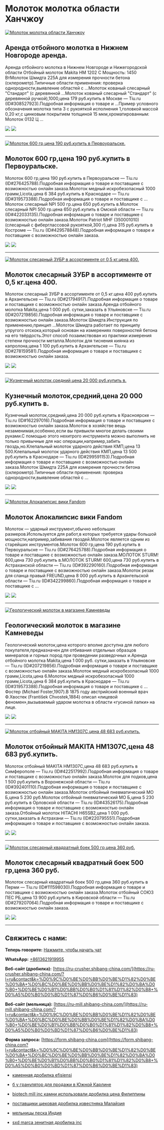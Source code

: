 # Молоток молотка области Ханчжоу

<a href="https://swt.shibang-china.com/?l=ru&img&k=%D0%9C%D0%BE%D0%BB%D0%BE%D1%82%D0%BE%D0%BA+%D0%BC%D0%BE%D0%BB%D0%BE%D1%82%D0%BA%D0%B0+%D0%BE%D0%B1%D0%BB%D0%B0%D1%81%D1%82%D0%B8+%D0%A5%D0%B0%D0%BD%D1%87%D0%B6%D0%BE%D1%83" target="_blank">![Молоток молотка области Ханчжоу](http://static.shibang-china.com/all-800x300/189.jpg)</a>

## Аренда отбойного молотка в Нижнем Новгороде аренда.
Аренда отбойного молотка в Нижнем Новгороде и Нижегородской области Отбойный молоток Makita HM 1202 C Мощность: 1450 ВтМолоток Шмидта 225А для измерения прочности бетона (склерометр).Типичные области применения: проверка однородности,выявление областей с …Молоток кованый слесарный &quot;Стандарт&quot; (с деревянной …Молоток кованый слесарный &quot;Стандарт&quot; (с деревянной ручкой),1000,цена 179 руб.купить в Москве — Tiu.ru (ID#308527923).Подробная информация о товаре и …Пример условного обозначения молотка типа 3 с рукояткой исполнения 1,головкой массой 0,20 кг,с цинковым покрытием толщиной 15 мкм,хроматированным: Молоток 0132 Ц …


<a href="https://whatsapp.shibangsoft.com/WhatsApp.php" target="_blank" title="WhatsApp">![](http://static.shibang-china.com/icon/whatsapp.png)</a> <a href="https://swt.shibang-china.com/?l=ru&icon&k=%D0%9C%D0%BE%D0%BB%D0%BE%D1%82%D0%BE%D0%BA+%D0%BC%D0%BE%D0%BB%D0%BE%D1%82%D0%BA%D0%B0+%D0%BE%D0%B1%D0%BB%D0%B0%D1%81%D1%82%D0%B8+%D0%A5%D0%B0%D0%BD%D1%87%D0%B6%D0%BE%D1%83" target="_blank">![](http://static.shibang-china.com/icon/chat-ru.png)</a>

---

<a href="https://swt.shibang-china.com/?l=ru&img&k=%D0%9C%D0%BE%D0%BB%D0%BE%D1%82%D0%BE%D0%BA+%D0%BC%D0%BE%D0%BB%D0%BE%D1%82%D0%BA%D0%B0+%D0%BE%D0%B1%D0%BB%D0%B0%D1%81%D1%82%D0%B8+%D0%A5%D0%B0%D0%BD%D1%87%D0%B6%D0%BE%D1%83" target="_blank">![Молоток 600 гр,цена 190 руб.купить в Первоуральске.](http://static.shibang-china.com/all-800x300/569.jpg)</a>

## Молоток 600 гр,цена 190 руб.купить в Первоуральске.
Молоток 600 гр,цена 190 руб.купить в Первоуральске — Tiu.ru (ID#276425788).Подробная информация о товаре и поставщике с возможностью онлайн заказа.Молоток медный искробезопасный 1000 грамм,Licota,цена 6 384 руб.купить в Краснодаре — Tiu.ru (ID#319573388).Подробная информация о товаре и поставщике с …Молоток слесарный NPI 500 гр.цена 650 руб.купить в.Молоток слесарный NPI 500 гр.цена 650 руб.купить в Омской области — Tiu.ru (ID#422033135).Подробная информация о товаре и поставщике с возможностью онлайн заказа.Молоток Patriot MHF (350001010) (слесарный с фиберглассовой рукояткой,300 г),цена 315 руб.купить в Костроме — Tiu.ru (ID#429578848).Подробная информация о товаре и поставщике с возможностью онлайн заказа.


<a href="https://whatsapp.shibangsoft.com/WhatsApp.php" target="_blank" title="WhatsApp">![](http://static.shibang-china.com/icon/whatsapp.png)</a> <a href="https://swt.shibang-china.com/?l=ru&icon&k=%D0%9C%D0%BE%D0%BB%D0%BE%D1%82%D0%BE%D0%BA+%D0%BC%D0%BE%D0%BB%D0%BE%D1%82%D0%BA%D0%B0+%D0%BE%D0%B1%D0%BB%D0%B0%D1%81%D1%82%D0%B8+%D0%A5%D0%B0%D0%BD%D1%87%D0%B6%D0%BE%D1%83" target="_blank">![](http://static.shibang-china.com/icon/chat-ru.png)</a>

---

<a href="https://swt.shibang-china.com/?l=ru&img&k=%D0%9C%D0%BE%D0%BB%D0%BE%D1%82%D0%BE%D0%BA+%D0%BC%D0%BE%D0%BB%D0%BE%D1%82%D0%BA%D0%B0+%D0%BE%D0%B1%D0%BB%D0%B0%D1%81%D1%82%D0%B8+%D0%A5%D0%B0%D0%BD%D1%87%D0%B6%D0%BE%D1%83" target="_blank">![Молоток слесарный ЗУБР в ассортименте от 0,5 кг.цена 400.](http://static.shibang-china.com/all-800x300/107.jpg)</a>

## Молоток слесарный ЗУБР в ассортименте от 0,5 кг.цена 400.
Молоток слесарный ЗУБР в ассортименте от 0,5 кг.цена 400 руб.купить в Архангельске — Tiu.ru (ID#21794917).Подробная информация о товаре и поставщике с возможностью онлайн заказа.Аренда отбойного молотка Makita,цена 1 000 руб. сутки,заказать в Ульяновске — Tiu.ru (ID#207219856).Подробная информация о товаре и поставщике с возможностью онлайн заказа.Молоток Шмидта.Инструкция по применению,принцип …Молоток Шмидта работает по принципу упругого отскока,который основан на измерениях поверхностей бетона на его твёрдость.Этот способ позаимствован из практики измерения степени прочности металла.Молоток для тиснения киянка из капролона,цена 1 100 руб.купить в Архангельске — Tiu.ru (ID#278159581).Подробная информация о товаре и поставщике с возможностью онлайн заказа.


<a href="https://whatsapp.shibangsoft.com/WhatsApp.php" target="_blank" title="WhatsApp">![](http://static.shibang-china.com/icon/whatsapp.png)</a> <a href="https://swt.shibang-china.com/?l=ru&icon&k=%D0%9C%D0%BE%D0%BB%D0%BE%D1%82%D0%BE%D0%BA+%D0%BC%D0%BE%D0%BB%D0%BE%D1%82%D0%BA%D0%B0+%D0%BE%D0%B1%D0%BB%D0%B0%D1%81%D1%82%D0%B8+%D0%A5%D0%B0%D0%BD%D1%87%D0%B6%D0%BE%D1%83" target="_blank">![](http://static.shibang-china.com/icon/chat-ru.png)</a>

---

<a href="https://swt.shibang-china.com/?l=ru&img&k=%D0%9C%D0%BE%D0%BB%D0%BE%D1%82%D0%BE%D0%BA+%D0%BC%D0%BE%D0%BB%D0%BE%D1%82%D0%BA%D0%B0+%D0%BE%D0%B1%D0%BB%D0%B0%D1%81%D1%82%D0%B8+%D0%A5%D0%B0%D0%BD%D1%87%D0%B6%D0%BE%D1%83" target="_blank">![Кузнечный молоток,средний,цена 20 000 руб.купить в.](http://static.shibang-china.com/all-800x300/160.jpg)</a>

## Кузнечный молоток,средний,цена 20 000 руб.купить в.
Кузнечный молоток,средний,цена 20 000 руб.купить в Красноярске — Tiu.ru (ID#162297016).Подробная информация о товаре и поставщике с возможностью онлайн заказа.Молоток в хозяйстве вещь незаменимая,особенно,если вы привыкли многое делать своими руками.С помощью этого нехитрого инструмента можно выполнить не только привычные для нас операции,например,забить гвоздь,но.Клепальный молоток ударного действия КМП,цена 13 500.Клепальный молоток ударного действия КМП,цена 13 500 руб.купить в Краснодаре — Tiu.ru (ID#299591153).Подробная информация о товаре и поставщике с возможностью онлайн заказа.Молоток Шмидта 225А для измерения прочности бетона (склерометр).Типичные области применения: проверка однородности,выявление областей с …


<a href="https://whatsapp.shibangsoft.com/WhatsApp.php" target="_blank" title="WhatsApp">![](http://static.shibang-china.com/icon/whatsapp.png)</a> <a href="https://swt.shibang-china.com/?l=ru&icon&k=%D0%9C%D0%BE%D0%BB%D0%BE%D1%82%D0%BE%D0%BA+%D0%BC%D0%BE%D0%BB%D0%BE%D1%82%D0%BA%D0%B0+%D0%BE%D0%B1%D0%BB%D0%B0%D1%81%D1%82%D0%B8+%D0%A5%D0%B0%D0%BD%D1%87%D0%B6%D0%BE%D1%83" target="_blank">![](http://static.shibang-china.com/icon/chat-ru.png)</a>

---

<a href="https://swt.shibang-china.com/?l=ru&img&k=%D0%9C%D0%BE%D0%BB%D0%BE%D1%82%D0%BE%D0%BA+%D0%BC%D0%BE%D0%BB%D0%BE%D1%82%D0%BA%D0%B0+%D0%BE%D0%B1%D0%BB%D0%B0%D1%81%D1%82%D0%B8+%D0%A5%D0%B0%D0%BD%D1%87%D0%B6%D0%BE%D1%83" target="_blank">![Молоток Апокалипсис вики Fandom](http://static.shibang-china.com/all-800x300/373.jpg)</a>

## Молоток Апокалипсис вики Fandom
Молоток — ударный инструмент,обычно небольших размеров.Используется для работ,в которых требуется удары большой мощности,например,забивания гвоздей.Молоток является одним из старейших инструментов.Молоток 600 гр,цена 190 руб.купить в Первоуральске — Tiu.ru (ID#276425788).Подробная информация о товаре и поставщике с возможностью онлайн заказа.МОЛОТОК STURM! 600,цена 730 руб.купить в.МОЛОТОК STURM! 600,цена 730 руб.купить в Астраханской области — Tiu.ru (ID#392290160).Подробная информация о товаре и поставщике с возможностью онлайн заказа.Молоток резак для сланца правый FREUND,цена 8 000 руб.купить в Архангельской области — Tiu.ru (ID#342299860).Подробная информация о товаре и поставщике с …


<a href="https://whatsapp.shibangsoft.com/WhatsApp.php" target="_blank" title="WhatsApp">![](http://static.shibang-china.com/icon/whatsapp.png)</a> <a href="https://swt.shibang-china.com/?l=ru&icon&k=%D0%9C%D0%BE%D0%BB%D0%BE%D1%82%D0%BE%D0%BA+%D0%BC%D0%BE%D0%BB%D0%BE%D1%82%D0%BA%D0%B0+%D0%BE%D0%B1%D0%BB%D0%B0%D1%81%D1%82%D0%B8+%D0%A5%D0%B0%D0%BD%D1%87%D0%B6%D0%BE%D1%83" target="_blank">![](http://static.shibang-china.com/icon/chat-ru.png)</a>

---

<a href="https://swt.shibang-china.com/?l=ru&img&k=%D0%9C%D0%BE%D0%BB%D0%BE%D1%82%D0%BE%D0%BA+%D0%BC%D0%BE%D0%BB%D0%BE%D1%82%D0%BA%D0%B0+%D0%BE%D0%B1%D0%BB%D0%B0%D1%81%D1%82%D0%B8+%D0%A5%D0%B0%D0%BD%D1%87%D0%B6%D0%BE%D1%83" target="_blank">![Геологический молоток в магазине Камневеды](http://static.shibang-china.com/all-800x300/1002.jpg)</a>

## Геологический молоток в магазине Камневеды
Геологический молоток,цена которого вполне доступна для любого покупателя,предназначен для отбивания отдельных образцов минералов и горных пород при проведении разведочных и.Аренда отбойного молотка Makita,цена 1 000 руб. сутки,заказать в Ульяновске — Tiu.ru (ID#207219856).Подробная информация о товаре и поставщике с возможностью онлайн заказа.Молоток медный искробезопасный 1000 грамм,Licota,цена 6.Молоток медный искробезопасный 1000 грамм,Licota,цена 6 384 руб.купить в Краснодаре — Tiu.ru (ID#319573388).Подробная информация о товаре и поставщике с …Фостер (Michael Foster,1907).В 1875 году австрийский военный врач Ф.Хвостек (František Chvostek,1884) описал &#171;лицевой феномен&#187;,вызываемый ударом молотка в области &#171;гусиной лапки&#187; на лице.


<a href="https://whatsapp.shibangsoft.com/WhatsApp.php" target="_blank" title="WhatsApp">![](http://static.shibang-china.com/icon/whatsapp.png)</a> <a href="https://swt.shibang-china.com/?l=ru&icon&k=%D0%9C%D0%BE%D0%BB%D0%BE%D1%82%D0%BE%D0%BA+%D0%BC%D0%BE%D0%BB%D0%BE%D1%82%D0%BA%D0%B0+%D0%BE%D0%B1%D0%BB%D0%B0%D1%81%D1%82%D0%B8+%D0%A5%D0%B0%D0%BD%D1%87%D0%B6%D0%BE%D1%83" target="_blank">![](http://static.shibang-china.com/icon/chat-ru.png)</a>

---

<a href="https://swt.shibang-china.com/?l=ru&img&k=%D0%9C%D0%BE%D0%BB%D0%BE%D1%82%D0%BE%D0%BA+%D0%BC%D0%BE%D0%BB%D0%BE%D1%82%D0%BA%D0%B0+%D0%BE%D0%B1%D0%BB%D0%B0%D1%81%D1%82%D0%B8+%D0%A5%D0%B0%D0%BD%D1%87%D0%B6%D0%BE%D1%83" target="_blank">![Молоток отбойный MAKITA HM1307C,цена 48 683 руб.купить.](http://static.shibang-china.com/all-800x300/1420.jpg)</a>

## Молоток отбойный MAKITA HM1307C,цена 48 683 руб.купить.
Молоток отбойный MAKITA HM1307C,цена 48 683 руб.купить в Симферополе — Tiu.ru (ID#422517992).Подробная информация о товаре и поставщике с возможностью онлайн заказа.Молоток для подков,цена 1 500 руб.купить в Воронежской области — Tiu.ru (ID#392401110).Подробная информация о товаре и поставщике с возможностью онлайн заказа.Молоток отбойный пневматический МО Б,цена 5 230 руб.Молоток отбойный пневматический МО Б,цена 5 230 руб.купить в Орловской области — Tiu.ru (ID#43526175).Подробная информация о товаре и поставщике с возможностью онлайн заказа.Отбойный молоток HITACHI H65SB2,цена 1 000 руб. сутки,заказать в Астрахани — Tiu.ru (ID#220795551).Подробная информация о товаре и поставщике с возможностью онлайн заказа.


<a href="https://whatsapp.shibangsoft.com/WhatsApp.php" target="_blank" title="WhatsApp">![](http://static.shibang-china.com/icon/whatsapp.png)</a> <a href="https://swt.shibang-china.com/?l=ru&icon&k=%D0%9C%D0%BE%D0%BB%D0%BE%D1%82%D0%BE%D0%BA+%D0%BC%D0%BE%D0%BB%D0%BE%D1%82%D0%BA%D0%B0+%D0%BE%D0%B1%D0%BB%D0%B0%D1%81%D1%82%D0%B8+%D0%A5%D0%B0%D0%BD%D1%87%D0%B6%D0%BE%D1%83" target="_blank">![](http://static.shibang-china.com/icon/chat-ru.png)</a>

---

<a href="https://swt.shibang-china.com/?l=ru&img&k=%D0%9C%D0%BE%D0%BB%D0%BE%D1%82%D0%BE%D0%BA+%D0%BC%D0%BE%D0%BB%D0%BE%D1%82%D0%BA%D0%B0+%D0%BE%D0%B1%D0%BB%D0%B0%D1%81%D1%82%D0%B8+%D0%A5%D0%B0%D0%BD%D1%87%D0%B6%D0%BE%D1%83" target="_blank">![Молоток слесарный квадратный боек 500 гр,цена 360 руб.](http://static.shibang-china.com/all-800x300/356.jpg)</a>

## Молоток слесарный квадратный боек 500 гр,цена 360 руб.
Молоток слесарный квадратный боек 500 гр,цена 360 руб.купить в Перми — Tiu.ru (ID#111598030).Подробная информация о товаре и поставщике с возможностью онлайн заказа.Молоток отбойный СОЮЗ ПЕС РБ,цена 13 900 руб.купить в Кировской области — Tiu.ru (ID#279207064).Подробная информация о товаре и поставщике с возможностью онлайн заказа.

<a href="https://whatsapp.shibangsoft.com/WhatsApp.php" target="_blank" title="WhatsApp">![](http://static.shibang-china.com/icon/whatsapp.png)</a> <a href="https://swt.shibang-china.com/?l=ru&icon&k=%D0%9C%D0%BE%D0%BB%D0%BE%D1%82%D0%BE%D0%BA+%D0%BC%D0%BE%D0%BB%D0%BE%D1%82%D0%BA%D0%B0+%D0%BE%D0%B1%D0%BB%D0%B0%D1%81%D1%82%D0%B8+%D0%A5%D0%B0%D0%BD%D1%87%D0%B6%D0%BE%D1%83" target="_blank">![](http://static.shibang-china.com/icon/chat-ru.png)</a>

---
## Свяжитесь с нами:

**Теперь говорите:** [Нажмите, чтобы начать чат](https://swt.shibang-china.com?l=ru&contact&k=%D0%9C%D0%BE%D0%BB%D0%BE%D1%82%D0%BE%D0%BA+%D0%BC%D0%BE%D0%BB%D0%BE%D1%82%D0%BA%D0%B0+%D0%BE%D0%B1%D0%BB%D0%B0%D1%81%D1%82%D0%B8+%D0%A5%D0%B0%D0%BD%D1%87%D0%B6%D0%BE%D1%83)

**WhatsApp:**  [+8613621919955](https://whatsapp.shibangsoft.com/WhatsApp.php)

**Веб-сайт (дробилка):** [https://ru-crusher.shibang-china.com/](https://ru-crusher.shibang-china.com/?l=ru&contact&k=%D0%9C%D0%BE%D0%BB%D0%BE%D1%82%D0%BE%D0%BA+%D0%BC%D0%BE%D0%BB%D0%BE%D1%82%D0%BA%D0%B0+%D0%BE%D0%B1%D0%BB%D0%B0%D1%81%D1%82%D0%B8+%D0%A5%D0%B0%D0%BD%D1%87%D0%B6%D0%BE%D1%83)

**Веб-сайт (мельница):** [https://ru-mill.shibang-china.com/](https://ru-mill.shibang-china.com/?l=ru&contact&k=%D0%9C%D0%BE%D0%BB%D0%BE%D1%82%D0%BE%D0%BA+%D0%BC%D0%BE%D0%BB%D0%BE%D1%82%D0%BA%D0%B0+%D0%BE%D0%B1%D0%BB%D0%B0%D1%81%D1%82%D0%B8+%D0%A5%D0%B0%D0%BD%D1%87%D0%B6%D0%BE%D1%83)

**Форма запроса:** [https://form.shibang-china.com](https://form.shibang-china.com?l=ru&contact&k=%D0%9C%D0%BE%D0%BB%D0%BE%D1%82%D0%BE%D0%BA+%D0%BC%D0%BE%D0%BB%D0%BE%D1%82%D0%BA%D0%B0+%D0%BE%D0%B1%D0%BB%D0%B0%D1%81%D1%82%D0%B8+%D0%A5%D0%B0%D0%BD%D1%87%D0%B6%D0%BE%D1%83)

* [каменная дробилка efisiensi](../121/%D0%BA%D0%B0%D0%BC%D0%B5%D0%BD%D0%BD%D0%B0%D1%8F%20%D0%B4%D1%80%D0%BE%D0%B1%D0%B8%D0%BB%D0%BA%D0%B0%20efisiensi.md)

* [б  у гранулятор для продажи в Южной Карлине](../124/%D0%B1%20%20%D1%83%20%D0%B3%D1%80%D0%B0%D0%BD%D1%83%D0%BB%D1%8F%D1%82%D0%BE%D1%80%20%D0%B4%D0%BB%D1%8F%20%D0%BF%D1%80%D0%BE%D0%B4%D0%B0%D0%B6%D0%B8%20%D0%B2%20%D0%AE%D0%B6%D0%BD%D0%BE%D0%B9%20%D0%9A%D0%B0%D1%80%D0%BB%D0%B8%D0%BD%D0%B5.md)

* [biotech mill inc камни использовали дробилка цена Филиппины](../125/biotech%20mill%20inc%20%D0%BA%D0%B0%D0%BC%D0%BD%D0%B8%20%D0%B8%D1%81%D0%BF%D0%BE%D0%BB%D1%8C%D0%B7%D0%BE%D0%B2%D0%B0%D0%BB%D0%B8%20%D0%B4%D1%80%D0%BE%D0%B1%D0%B8%D0%BB%D0%BA%D0%B0%20%D1%86%D0%B5%D0%BD%D0%B0%20%D0%A4%D0%B8%D0%BB%D0%B8%D0%BF%D0%BF%D0%B8%D0%BD%D1%8B.md)

* [поставщики щековая дробилка известняка Малайзия](../121/%D0%BF%D0%BE%D1%81%D1%82%D0%B0%D0%B2%D1%89%D0%B8%D0%BA%D0%B8%20%D1%89%D0%B5%D0%BA%D0%BE%D0%B2%D0%B0%D1%8F%20%D0%B4%D1%80%D0%BE%D0%B1%D0%B8%D0%BB%D0%BA%D0%B0%20%D0%B8%D0%B7%D0%B2%D0%B5%D1%81%D1%82%D0%BD%D1%8F%D0%BA%D0%B0%20%D0%9C%D0%B0%D0%BB%D0%B0%D0%B9%D0%B7%D0%B8%D1%8F.md)

* [мельницы песка Индия](../123/%D0%BC%D0%B5%D0%BB%D1%8C%D0%BD%D0%B8%D1%86%D1%8B%20%D0%BF%D0%B5%D1%81%D0%BA%D0%B0%20%D0%98%D0%BD%D0%B4%D0%B8%D1%8F.md)

* [sxd marca зенитная дробилка inc](../122/sxd%20marca%20%D0%B7%D0%B5%D0%BD%D0%B8%D1%82%D0%BD%D0%B0%D1%8F%20%D0%B4%D1%80%D0%BE%D0%B1%D0%B8%D0%BB%D0%BA%D0%B0%20inc.md)